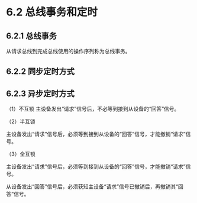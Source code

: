 # 6.2 总线事务和定时

## 6.2.1 总线事务

从请求总线到完成总线使用的操作序列称为总线事务。

## 6.2.2 同步定时方式

## 6.2.3 异步定时方式

（1）不互锁
主设备发出“请求”信号后，不必等到接到从设备的“回答”信号。

（2）半互锁

主设备发出“请求”信号后，必须等到接到从设备的“回答”信号，才能撤销“请求”信号。

（3）全互锁

主设备发出“请求”信号后，必须等到接到从设备的“回答”信号，才能撤销“请求”信号。

从设备发出“回答”信号后，必须获知主设备“请求”信号已撤销后，再撤销其“回答”信号。

